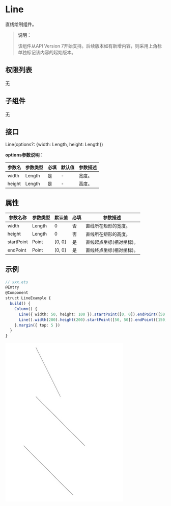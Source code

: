 # Line

直线绘制组件。

>  **说明：**
>
>  该组件从API Version 7开始支持。后续版本如有新增内容，则采用上角标单独标记该内容的起始版本。


## 权限列表

无


## 子组件

无


## 接口

Line(options?: {width: Length, height: Length})

**options参数说明：**

| 参数名    | 参数类型   | 必填   | 默认值  | 参数描述 |
| ------ | ------ | ---- | ---- | ---- |
| width  | Length | 是    | -    | 宽度。  |
| height | Length | 是    | -    | 高度。  |

## 属性

| 参数名称       | 参数类型   | 默认值         | 必填   | 参数描述          |
| ---------- | ------ | ----------- | ---- | ------------- |
| width      | Length | 0           | 否    | 直线所在矩形的宽度。    |
| height     | Length | 0           | 否    | 直线所在矩形的高度。    |
| startPoint | Point  | [0,&nbsp;0] | 是    | 直线起点坐标(相对坐标)。 |
| endPoint   | Point  | [0,&nbsp;0] | 是    | 直线终点坐标(相对坐标)。 |


## 示例

```ts
// xxx.ets
@Entry
@Component
struct LineExample {
  build() {
    Column() {
      Line({ width: 50, height: 100 }).startPoint([0, 0]).endPoint([50, 100])
      Line().width(200).height(200).startPoint([50, 50]).endPoint([150, 150])
    }.margin({ top: 5 })
  }
}
```

![zh-cn_image_0000001219982725](figures/zh-cn_image_0000001219982725.jpg)

